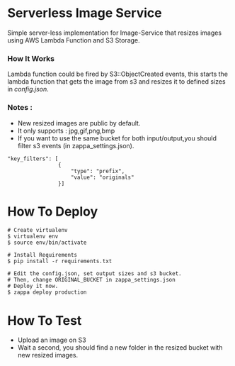 # Serverless Image Service
Simple server-less implementation for Image-Service that resizes images using AWS Lambda Function and S3 Storage.

### How It Works
Lambda function could be fired by S3::ObjectCreated events, this starts the lambda function that gets the image from s3 and resizes it to defined sizes in *config.json*.

### Notes : 
- New resized images are public by default.
- It only supports : jpg,gif,png,bmp
- If you want to use the same bucket for both input/output,you should filter s3 events (in zappa_settings.json).
```
"key_filters": [
                {
                    "type": "prefix",
                    "value": "originals"
                }]
```
# How To Deploy
```
# Create virtualenv
$ virtualenv env
$ source env/bin/activate

# Install Requirements 
$ pip install -r requirements.txt

# Edit the config.json, set output sizes and s3 bucket.
# Then, change ORIGINAL_BUCKET in zappa_settings.json
# Deploy it now.
$ zappa deploy production
```

# How To Test
- Upload an image on S3
- Wait a second, you should find a new folder in the resized bucket with new resized images.